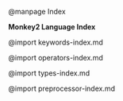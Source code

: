 @manpage Index

**Monkey2 Language Index**

@import keywords-index.md

@import operators-index.md

@import types-index.md

@import preprocessor-index.md

